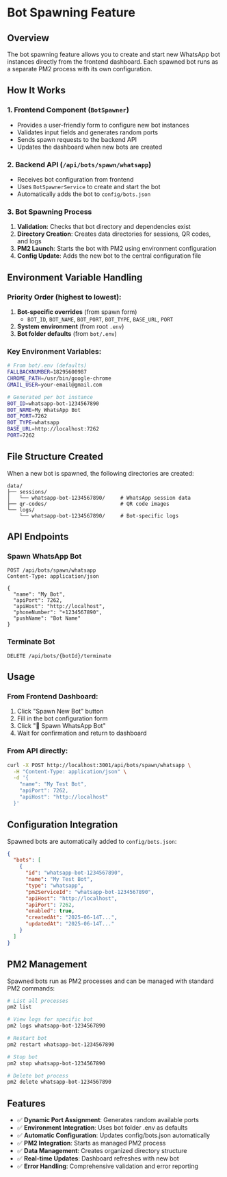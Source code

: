 # Bot Spawning Feature

## Overview

The bot spawning feature allows you to create and start new WhatsApp bot instances directly from the frontend dashboard. Each spawned bot runs as a separate PM2 process with its own configuration.

## How It Works

### 1. Frontend Component (`BotSpawner`)

- Provides a user-friendly form to configure new bot instances
- Validates input fields and generates random ports
- Sends spawn requests to the backend API
- Updates the dashboard when new bots are created

### 2. Backend API (`/api/bots/spawn/whatsapp`)

- Receives bot configuration from frontend
- Uses `BotSpawnerService` to create and start the bot
- Automatically adds the bot to `config/bots.json`

### 3. Bot Spawning Process

1. **Validation**: Checks that bot directory and dependencies exist
2. **Directory Creation**: Creates data directories for sessions, QR codes, and logs
3. **PM2 Launch**: Starts the bot with PM2 using environment configuration
4. **Config Update**: Adds the new bot to the central configuration file

## Environment Variable Handling

### Priority Order (highest to lowest):

1. **Bot-specific overrides** (from spawn form)
   - `BOT_ID`, `BOT_NAME`, `BOT_PORT`, `BOT_TYPE`, `BASE_URL`, `PORT`
2. **System environment** (from root `.env`)
3. **Bot folder defaults** (from `bot/.env`)

### Key Environment Variables:

```bash
# From bot/.env (defaults)
FALLBACKNUMBER=18295600987
CHROME_PATH=/usr/bin/google-chrome
GMAIL_USER=your-email@gmail.com

# Generated per bot instance
BOT_ID=whatsapp-bot-1234567890
BOT_NAME=My WhatsApp Bot
BOT_PORT=7262
BOT_TYPE=whatsapp
BASE_URL=http://localhost:7262
PORT=7262
```

## File Structure Created

When a new bot is spawned, the following directories are created:

```
data/
├── sessions/
│   └── whatsapp-bot-1234567890/     # WhatsApp session data
├── qr-codes/                        # QR code images
└── logs/
    └── whatsapp-bot-1234567890/     # Bot-specific logs
```

## API Endpoints

### Spawn WhatsApp Bot

```http
POST /api/bots/spawn/whatsapp
Content-Type: application/json

{
  "name": "My Bot",
  "apiPort": 7262,
  "apiHost": "http://localhost",
  "phoneNumber": "+1234567890",
  "pushName": "Bot Name"
}
```

### Terminate Bot

```http
DELETE /api/bots/{botId}/terminate
```

## Usage

### From Frontend Dashboard:

1. Click "Spawn New Bot" button
2. Fill in the bot configuration form
3. Click "🚀 Spawn WhatsApp Bot"
4. Wait for confirmation and return to dashboard

### From API directly:

```bash
curl -X POST http://localhost:3001/api/bots/spawn/whatsapp \
  -H "Content-Type: application/json" \
  -d '{
    "name": "My Test Bot",
    "apiPort": 7262,
    "apiHost": "http://localhost"
  }'
```

## Configuration Integration

Spawned bots are automatically added to `config/bots.json`:

```json
{
  "bots": [
    {
      "id": "whatsapp-bot-1234567890",
      "name": "My Test Bot",
      "type": "whatsapp",
      "pm2ServiceId": "whatsapp-bot-1234567890",
      "apiHost": "http://localhost",
      "apiPort": 7262,
      "enabled": true,
      "createdAt": "2025-06-14T...",
      "updatedAt": "2025-06-14T..."
    }
  ]
}
```

## PM2 Management

Spawned bots run as PM2 processes and can be managed with standard PM2 commands:

```bash
# List all processes
pm2 list

# View logs for specific bot
pm2 logs whatsapp-bot-1234567890

# Restart bot
pm2 restart whatsapp-bot-1234567890

# Stop bot
pm2 stop whatsapp-bot-1234567890

# Delete bot process
pm2 delete whatsapp-bot-1234567890
```

## Features

- ✅ **Dynamic Port Assignment**: Generates random available ports
- ✅ **Environment Integration**: Uses bot folder .env as defaults
- ✅ **Automatic Configuration**: Updates config/bots.json automatically
- ✅ **PM2 Integration**: Starts as managed PM2 process
- ✅ **Data Management**: Creates organized directory structure
- ✅ **Real-time Updates**: Dashboard refreshes with new bot
- ✅ **Error Handling**: Comprehensive validation and error reporting
